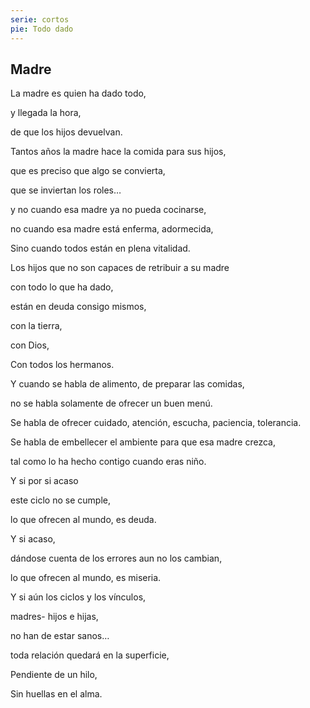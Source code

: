 ```yaml
---
serie: cortos
pie: Todo dado
---
```


## Madre


La madre es quien ha dado todo,

y llegada la hora,

de que los hijos devuelvan.

Tantos años la madre hace la comida para sus hijos,

que es preciso que algo se convierta,

que se inviertan los roles…

y no cuando esa madre ya no pueda cocinarse,

no cuando esa madre está enferma, adormecida,

Sino cuando todos están en plena vitalidad.



Los hijos que no son capaces de retribuir a su madre

con todo lo que ha dado,

están en deuda consigo mismos,

con la tierra,

con Dios,

Con todos los hermanos.



Y cuando se habla de alimento, de preparar las comidas,

no se habla solamente de ofrecer un buen menú.

Se habla de ofrecer cuidado, atención, escucha, paciencia, tolerancia.

Se habla de embellecer el ambiente para que esa madre crezca,

tal como lo ha hecho contigo cuando eras niño.



Y si por si acaso

este ciclo no se cumple,

lo que ofrecen al mundo, es deuda.



Y si acaso,

dándose cuenta de los errores aun no los cambian,

lo que ofrecen al mundo, es miseria.



Y si aún los ciclos y los vínculos,

madres- hijos e hijas,

no han de estar sanos…

toda relación quedará en la superficie,

Pendiente de un hilo,

Sin huellas en el alma.
